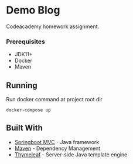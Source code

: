 # Demo Blog

Codeacademy homework assignment.

### Prerequisites

* JDK11+
* Docker
* Maven

## Running

Run docker command at project root dir
```
docker-compose up
```
## Built With

* [Springboot MVC](https://docs.spring.io/spring-framework/docs/current/reference/html/web.html) - Java framework
* [Maven](https://maven.apache.org/) - Dependency Management
* [Thymeleaf](https://www.thymeleaf.org/doc/tutorials/3.0/usingthymeleaf.html) - Server-side Java template engine



